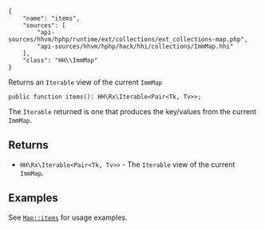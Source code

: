 ``` yamlmeta
{
    "name": "items",
    "sources": [
        "api-sources/hhvm/hphp/runtime/ext/collections/ext_collections-map.php",
        "api-sources/hhvm/hphp/hack/hhi/collections/ImmMap.hhi"
    ],
    "class": "HH\\ImmMap"
}
```




Returns an ` Iterable ` view of the current `` ImmMap ``




``` Hack
public function items(): HH\Rx\Iterable<Pair<Tk, Tv>>;
```




The ` Iterable ` returned is one that produces the key/values from the
current `` ImmMap ``.




## Returns




+ ` HH\Rx\Iterable<Pair<Tk, Tv>> ` - The `` Iterable `` view of the current ``` ImmMap ```.




## Examples




See [` Map::items `](</hack/reference/class/Map/items/#examples>) for usage examples.
<!-- HHAPIDOC -->
